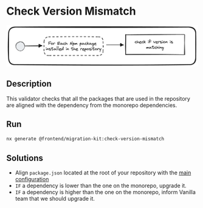 # Check Version Mismatch
![check-version-mismatch.png](../../../../docs/images/check-version-mismatch.png)

## Description
This validator checks that all the packages that are used in the repository are aligned with the dependency from the monorepo dependencies.

## Run

```bash
nx generate @frontend/migration-kit:check-version-mismatch
```

## Solutions
* Align `package.json` located at the root of your repository with the [main configuration](`https://vie.git.bwinparty.com/vanilla/vanilla/-/blob/f2e9486bb3d3b2adfd5d8f728d06307d4c049614/.package.json`)
* `IF` a dependency is lower than the one on the monorepo, upgrade it.
* `IF` a dependency is higher than the one on the monorepo, inform Vanilla team that we should upgrade it.